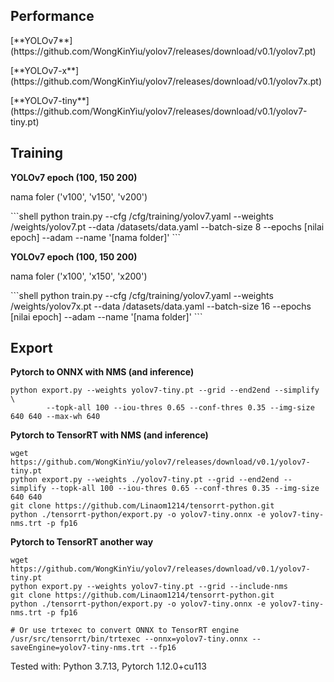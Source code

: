 ## Performance 
<p>[**YOLOv7**](https://github.com/WongKinYiu/yolov7/releases/download/v0.1/yolov7.pt)</p>
<p>[**YOLOv7-x**](https://github.com/WongKinYiu/yolov7/releases/download/v0.1/yolov7x.pt)</p>
<p>[**YOLOv7-tiny**](https://github.com/WongKinYiu/yolov7/releases/download/v0.1/yolov7-tiny.pt)</p>

## Training
**YOLOv7 epoch (100, 150 200)** 
<p>nama foler ('v100', 'v150', 'v200')</p>
```shell
python train.py --cfg /cfg/training/yolov7.yaml --weights /weights/yolov7.pt --data /datasets/data.yaml --batch-size 8 --epochs [nilai epoch] --adam --name '[nama folder]'
```

**YOLOv7 epoch (100, 150 200)** 
<p>nama foler ('x100', 'x150', 'x200')</p>
```shell
python train.py --cfg /cfg/training/yolov7.yaml --weights /weights/yolov7x.pt --data /datasets/data.yaml --batch-size 16 --epochs [nilai epoch] --adam --name '[nama folder]'
```

## Export
**Pytorch to ONNX with NMS (and inference)** 
```shell
python export.py --weights yolov7-tiny.pt --grid --end2end --simplify \
        --topk-all 100 --iou-thres 0.65 --conf-thres 0.35 --img-size 640 640 --max-wh 640
```

**Pytorch to TensorRT with NMS (and inference)** 
```shell
wget https://github.com/WongKinYiu/yolov7/releases/download/v0.1/yolov7-tiny.pt
python export.py --weights ./yolov7-tiny.pt --grid --end2end --simplify --topk-all 100 --iou-thres 0.65 --conf-thres 0.35 --img-size 640 640
git clone https://github.com/Linaom1214/tensorrt-python.git
python ./tensorrt-python/export.py -o yolov7-tiny.onnx -e yolov7-tiny-nms.trt -p fp16
```

**Pytorch to TensorRT another way**
```shell
wget https://github.com/WongKinYiu/yolov7/releases/download/v0.1/yolov7-tiny.pt
python export.py --weights yolov7-tiny.pt --grid --include-nms
git clone https://github.com/Linaom1214/tensorrt-python.git
python ./tensorrt-python/export.py -o yolov7-tiny.onnx -e yolov7-tiny-nms.trt -p fp16

# Or use trtexec to convert ONNX to TensorRT engine
/usr/src/tensorrt/bin/trtexec --onnx=yolov7-tiny.onnx --saveEngine=yolov7-tiny-nms.trt --fp16
```

Tested with: Python 3.7.13, Pytorch 1.12.0+cu113
